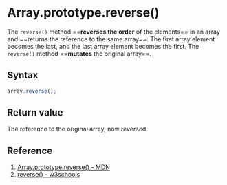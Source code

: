 # Array.prototype.reverse()

The `reverse()` method ==**reverses the order** of the elements== in an array and ==returns the reference to the same array==. The first array element becomes the last, and the last array element becomes the first. The `reverse()` method ==**mutates** the original array==.

## Syntax

```js
array.reverse();
```

## Return value

The reference to the original array, now reversed.

## Reference

1. [Array.prototype.reverse() - MDN](https://developer.mozilla.org/en-US/docs/Web/JavaScript/Reference/Global_Objects/Array/reverse)
2. [reverse() - w3schools](https://www.w3schools.com/jsref/jsref_reverse.asp)
